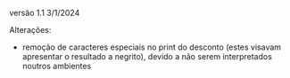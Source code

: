 versão 1.1
3/1/2024

Alterações:
- remoção de caracteres especiais no print do desconto (estes visavam apresentar o resultado a negrito), devido a não serem interpretados noutros ambientes